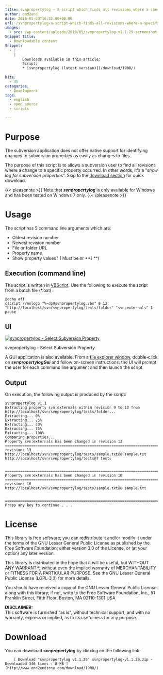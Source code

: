 ```yaml
---
title: svnpropertylog – A script which finds all revisions where a specific subversion property has changed
author: end2end
date: 2016-05-03T16:52:00+00:00
url: /svnpropertylog-a-script-which-finds-all-revisions-where-a-specific-subversion-property-has-changed/
images:
  - src: /wp-content/uploads/2016/05/svnpropertylog-v1.1.29-screenshot.png
Snippet Title:
  - Downloadable content
Snippet:
  - |
    |
        Downloads available in this article:
        Script:
        * [svnpropertylog (latest version)](/download/1908/)
        
hits:
  - 35
categories:
  - Development
tags:
  - english
  - open source
  - scripts

---
```

# Purpose

The subversion application does not offer native support for identifying changes to subversion properties as easily as changes to files.

The purpose of this script is to allows a subversion user to find all revisions where a change to a specific property occurred. In other words, it's a "_show log for subversion properties_".
Skip to the [download section](#Download) for quick download.

{{< pleasenote >}}
  Note that **_svnpropertylog_** is only available for Windows and has been tested on Windows 7 only.
{{< /pleasenote >}}


# Usage

The script has 5 command line arguments which are:

* Oldest revision number
* Newest revision number
* File or folder URL
* Property name
* Show property values? ( Must be  or _**1 **_)

## Execution (command line)

The script is written in [VBScript](http://en.wikipedia.org/wiki/VBScript).  Use the following to execute the script from a batch file (*.bat) :


```batch
@echo off
cscript //nologo "%~dp0svnpropertylog.vbs" 9 13 "http://localhost/svn/svnpropertylog/tests/folder" "svn:externals" 1
pause
```


## UI

[![svnpropertylog - Select Subversion Property](/wp-content/uploads/2016/05/svnpropertylog-property-sample.png)](/wp-content/uploads/2016/05/svnpropertylog-property-sample.png)

svnpropertylog - Select Subversion Property

A GUI application is also available. From a [file explorer window](http://upload.wikimedia.org/wikipedia/en/c/cb/Windows_Explorer_Windows_7.png?download), double-click on **_svnpropertylogGui_** and follow on-screen instructions: the UI will prompt the user for each command line argument and then launch the script.

## Output

On execution, the following output is produced by the script:


```
svnpropertylog v1.1
Extracting property svn:externals within revision 9 to 13 from http://localhost/svn/svnpropertylog/tests/folder...
Extracting... 0%
Extracting... 25%
Extracting... 50%
Extracting... 75%
Extracting... 100%
Comparing properties...
Property svn:externals has been changed in revision 13
===============================================================================
revision: 13
http://localhost/svn/svnpropertylog/tests/sample.txt@8 sample.txt
http://localhost/svn/svnpropertylog/tests@7 tests


===============================================================================
Property svn:externals has been changed in revision 10
===============================================================================
revision: 10
http://localhost/svn/svnpropertylog/tests/sample.txt@8 sample.txt


===============================================================================
Press any key to continue . . .
```


# License

This library is free software; you can redistribute it and/or modify it under the terms of the GNU Lesser General Public License as published by the Free Software Foundation; either version 3.0 of the License, or (at your option) any later version.

This library is distributed in the hope that it will be useful, but WITHOUT ANY WARRANTY; without even the implied warranty of MERCHANTABILITY or FITNESS FOR A PARTICULAR PURPOSE. See the GNU Lesser General Public License (LGPL-3.0) for more details.

You should have received a copy of the GNU Lesser General Public License along with this library; if not, write to the Free Software Foundation, Inc., 51 Franklin Street, Fifth Floor, Boston, MA 02110-1301 USA

**DISCLAIMER:**  
This software is furnished "as is", without technical support, and with no warranty, express or implied, as to its usefulness for any purpose.

# Download

You can download **_svnpropertylog_** by clicking on the following link:


		[ Download "svnpropertylog v1.1.29" svnpropertylog-v1.1.29.zip - Downloaded 346 times - 8 KB ](http://www.end2endzone.com/download/1908/)
